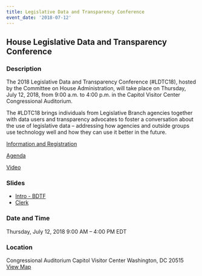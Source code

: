 ```yaml
---
title: Legislative Data and Transparency Conference
event_date: '2018-07-12'
---
```


## House Legislative Data and Transparency Conference

### Description
The 2018 Legislative Data and Transparency Conference (#LDTC18), hosted by the Committee on House Administration, will take place on Thursday, July 12, 2018, from 9:00 a.m. to 4:00 p.m. in the Capitol Visitor Center Congressional Auditorium.

The #LDTC18 brings individuals from Legislative Branch agencies together with data users and transparency advocates to foster a conversation about the use of legislative data – addressing how agencies and outside groups use technology well and how they can use it better in the future. 

[Information and Registration](https://www.eventbrite.com/e/2018-legislative-data-and-transparency-conference-registration-46570654080?aff=erelexpmlt)

[Agenda](https://cha.house.gov/sites/democrats.cha.house.gov/files/documents/committee_docs/Agenda_FINAL.pdf)

[Video](https://youtu.be/9up3Lnpy1O0)

### Slides
* [Intro - BDTF](https://usgpo.github.io/innovation/resources/Gullickson-Reeves-LDTC2018-MorningSession.pdf)
* [Clerk](https://usgpo.github.io/innovation/resources/Gullickson-LDTC2018-AfternoonPanel.pdf)

### Date and Time
Thursday, July 12, 2018
9:00 AM – 4:00 PM EDT

### Location
Congressional Auditorium
Capitol Visitor Center
Washington, DC 20515
[View Map](https://www.eventbrite.com/e/2018-legislative-data-and-transparency-conference-registration-46570654080?aff=erelexpmlt#map-target)
